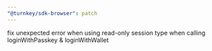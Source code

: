 ```yaml
---
"@turnkey/sdk-browser": patch
---
```


fix unexpected error when using read-only session type when calling loginWithPasskey & loginWithWallet
